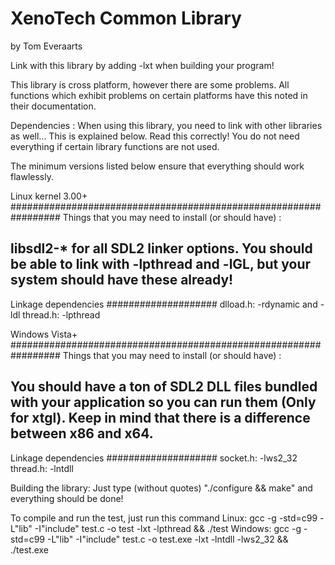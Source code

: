 # XenoTech Common Library
by Tom Everaarts

Link with this library by adding -lxt when building your program!

This library is cross platform, however there are some problems.
All functions which exhibit problems on certain platforms have this noted in their documentation.

Dependencies :
When using this library, you need to link with other libraries as well... This is explained below.
Read this correctly! You do not need everything if certain library functions are not used.

The minimum versions listed below ensure that everything should work flawlessly.

Linux kernel 3.00+
#################################################################
Things that you may need to install (or should have) : 

libsdl2-* for all SDL2 linker options.
You should be able to link with -lpthread and -lGL, but your system should have these already!
-----------------------------------------------------------------
Linkage dependencies
####################
dlload.h: -rdynamic and -ldl
thread.h: -lpthread

Windows Vista+
#################################################################
Things that you may need to install (or should have) : 

You should have a ton of SDL2 DLL files bundled with your application so you can run them (Only for xtgl).
Keep in mind that there is a difference between x86 and x64.
-----------------------------------------------------------------
Linkage dependencies
####################
socket.h: -lws2_32
thread.h: -lntdll

Building the library: Just type (without quotes) "./configure && make" and everything should be done!

To compile and run the test, just run this command
Linux: 		gcc -g -std=c99 -L"lib" -I"include" test.c -o test -lxt -lpthread && ./test
Windows: 	gcc -g -std=c99 -L"lib" -I"include" test.c -o test.exe -lxt -lntdll -lws2_32 && ./test.exe
